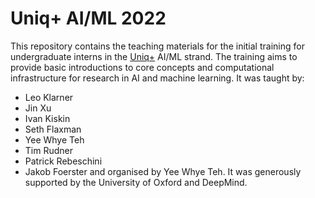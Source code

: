 # Uniq+ AI/ML 2022

This repository contains the teaching materials for the initial training for undergraduate interns in the [Uniq+](https://www.ox.ac.uk/admissions/graduate/access/uniq-plus) AI/ML strand.  The training aims to provide basic introductions to core concepts and computational infrastructure for research in AI and machine learning. It was taught by:
* Leo Klarner
* Jin Xu
* Ivan Kiskin
* Seth Flaxman
* Yee Whye Teh
* Tim Rudner
* Patrick Rebeschini
* Jakob Foerster
and organised by Yee Whye Teh. It was generously supported by the University of Oxford and DeepMind.
